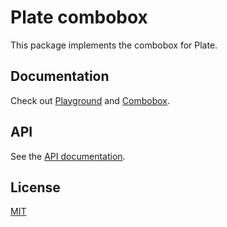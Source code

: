 # Plate combobox

This package implements the combobox for Plate.

## Documentation

Check out [Playground](https://plate.udecode.io/docs/playground) and
[Combobox](https://plate.udecode.io/docs/combobox).

## API

See the [API documentation](https://plate-api.udecode.io/globals.html). 

## License

[MIT](../../../LICENSE)
